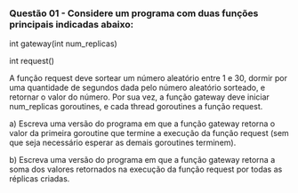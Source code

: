 ### Questão 01 - Considere um programa com duas funções principais indicadas abaixo:

int gateway(int num_replicas)

int request()

A função request deve sortear um número aleatório entre 1 e 30, dormir por uma quantidade de segundos dada pelo número aleatório sorteado, e retornar o valor do número. Por sua vez, a função gateway deve iniciar num_replicas goroutines, e cada thread goroutines a função request. 

a) Escreva uma versão do programa em que a função gateway retorna o valor da primeira goroutine que termine a execução da função request (sem que seja necessário esperar as demais goroutines terminem).

b) Escreva uma versão do programa em que a função gateway retorna a soma dos valores retornados na execução da função request por todas as réplicas criadas.
